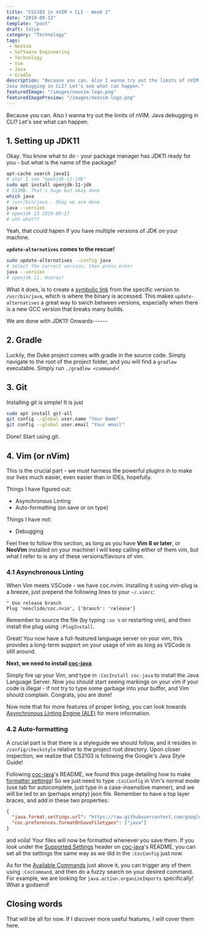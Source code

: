 ```yaml
---
title: "CS2103 in nVIM + CLI - Week 2"
date: "2019-09-13"
template: "post"
draft: false
category: "Technology"
tags:
 - NeoVim
 - Software Engineering
 - Technology
 - Vim
 - Java
 - Gradle
description: "Because you can. Also I wanna try out the limits of nVIM.
Java debugging in CLI? Let's see what can happen."
featuredImage: "/images/neovim-logo.png"
featuredImagePreview: "/images/neovim-logo.png"
---
```


Because you can. Also I wanna try out the limits of nVIM.
Java debugging in CLI? Let's see what can happen.

## 1. Setting up JDK11

Okay. You know what to do - your package manager has JDK11 ready for you - but what is
the name of the package?

```bash
apt-cache search java11
# aha! I see "openjdk-11-jdk"
sudo apt install openjdk-11-jdk
# 213MB. That's huge but okay done
which java
# /usr/bin/java . Okay we are done
java --version
# openjdk 13 2019-09-17
# uhh what??
```

Yeah, that could hapen if you have multiple versions of JDK on your machine.

**`update-alternatives` comes to the rescue!**

```bash
sudo update-alternatives --config java
# select the correct version, then press enter
java --version
# openjdk 11. Hooray!
```

What it does, is to create a [symbolic link](https://en.wikipedia.org/wiki/Symbolic_link)
from the specific version to `/usr/bin/java`, which is where the binary is accessed.
This makes `update-alternatives` a great way to swich between versions, especially when
there is a new GCC version that breaks many builds.

We are done with JDK11! Onwards------

## 2. Gradle

Luckily, the Duke project comes with gradle in the source code. Simply navigate to the root of the project folder, and you will find a `gradlew` executable. Simply run `./gradlew <command>`!

## 3. Git

Installing git is simple! It is just

```bash
sudo apt install git-all
git config --global user.name "Your Name"
git config --global user.email "Your email"
```

Done! Start using git.

## 4. Vim (or nVim)

This is the crucial part - we must harness the powerful plugins in to make our lives much easier, even easier than in IDEs, hopefully.

Things I have figured out:

- Asynchronous Linting
- Auto-formatting (on save or on type)

Things I have not:

- Debugging

Feel free to follow this section, as long as you have **Vim 8 or later**, or **NeoVim** installed on your machine! I will keep calling either of them vim, but what I refer to is any of these versions/flavours of vim.

### 4.1 Asynchronous Linting

When Vim meets VSCode - we have coc.nvim. Installing it using vim-plug is a breeze, just
prepend the following lines to your `~/.vimrc`:

```vimscript
" Use release branch
Plug 'neoclide/coc.nvim', {'branch': 'release'}
```

Remember to source the file (by typing `:so %` or restarting vim), and then install the plug
using `:PlugInstall`.

Great! You now have a full-featured language server on your vim, this provides a long-term support on your usage of vim as long as VSCode is still around.

**Next, we need to install [coc-java][coc-java]**.

Simply fire up your Vim, and type in `:CocInstall coc-java` to install the Java Language Server. Now you should start seeing markings on your vim if your code is illegal - if not try to type some garbage into your buffer, and Vim should complain. Congrats, you are done!

Now note that for more features of proper linting, you can look towards [Asynchronous Linting Engine (ALE)](https://github.com/dense-analysis/ale) for more information.

### 4.2 Auto-formatting

A crucial part is that there is a styleguide we should follow, and it resides in `/config/checkstyle` relative to the project root directory. Upon closer inspection, we realize that CS2103 is following the Google's Java Style Guide!

Following [coc-java][coc-java]'s README, we found this page detailing how to make [formatter settings](https://github.com/redhat-developer/vscode-java/wiki/Formatter-settings)! So we just need to type `:CocConfig` in Vim's normal mode (use tab for autocomplete, just type in a case-insensitive manner), and we will be led to an (perhaps empty) json file. Remember to have a top layer braces, and add in these two properties:

```json
{
  "java.format.settings.url": "https://raw.githubusercontent.com/google/styleguide/gh-pages/eclipse-java-google-style.xml",
  "coc.preferences.formatOnSaveFiletypes": ["java"]
}
```

and voila! Your files will now be formatted whenever you save them. If you look under the [Supported Settings](https://github.com/neoclide/coc-java#supported-settings) header on [coc-java][coc-java]'s README, you can set all the settings the same way as we did in the `:CocConfig` just now.

As for the [Available Commands](https://github.com/neoclide/coc-java#available-commands) just above it, you can trigger any of them using `:CocCommand`, and then do a fuzzy search on your desired command. For example, we are looking for `java.action.organizeImports` specifically! What a godsend!

## Closing words

That will be all for now. If I discover more useful features, I will cover them here.

[coc-java]: https://github.com/neoclide/coc-java
